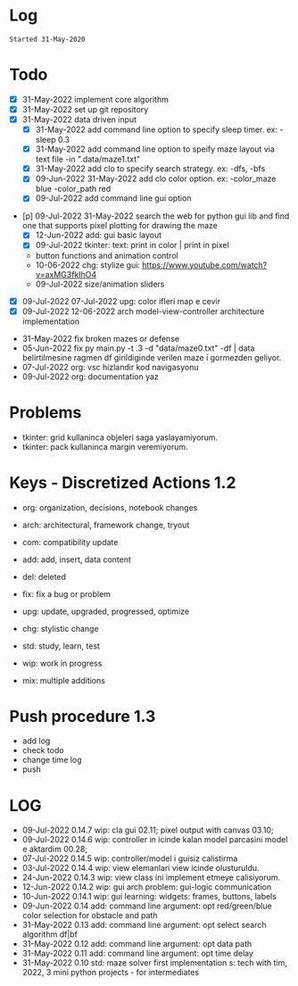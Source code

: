 # Log
`Started 31-May-2020`

# Todo
- [x] 31-May-2022 implement core algorithm
- [x] 31-May-2022 set up git repository
- [x] 31-May-2022 data driven input
    - [x] 31-May-2022 add command line option to specify sleep timer. ex: -sleep 0.3
    - [x] 31-May-2022 add command line option to speify maze layout via text file -in ".data/maze1.txt" 
    - [x] 31-May-2022 add clo to specify search strategy. ex: -dfs, -bfs
    - [x] 09-Jun-2022 31-May-2022 add clo color option. ex: -color_maze blue -color_path red
    - [x] 09-Jul-2022 add command line gui option
- [p] 09-Jul-2022 31-May-2022 search the web for python gui lib and find one that supports pixel plotting for drawing the maze
    - [x] 12-Jun-2022 add: gui basic layout
    - [x] 09-Jul-2022 tkinter: text: print in color | print in pixel
    - button functions and animation control
    - 10-06-2022 chg: stylize gui: https://www.youtube.com/watch?v=axMG3fkIhO4
    - 09-Jul-2022 size/animation sliders
- [x] 09-Jul-2022 07-Jul-2022 upg: color ifleri map e cevir
- [x] 09-Jul-2022 12-06-2022 arch model-view-controller architecture implementation 
- 31-May-2022 fix broken mazes or defense
- 05-Jun-2022 fix py main.py -t .3 -d "data/maze0.txt" -df | data belirtilmesine ragmen df girildiginde verilen maze i gormezden geliyor.
- 07-Jul-2022 org: vsc hizlandir kod navigasyonu
- 09-Jul-2022 org: documentation yaz


# Problems
- tkinter: grid kullaninca objeleri saga yaslayamiyorum.
- tkinter: pack kullaninca margin veremiyorum.

# Keys - Discretized Actions 1.2
- org: organization, decisions, notebook changes
- arch: architectural, framework change, tryout

- com: compatibility update
- add: add, insert, data content

- del: deleted
- fix: fix a bug or problem
- upg: update, upgraded, progressed, optimize
- chg: stylistic change

- std: study, learn, test
- wip: work in progress
- mix: multiple additions

# Push procedure 1.3
- add log
- check todo
- change time log
- push

# LOG
- 09-Jul-2022 0.14.7    wip: cla gui 02.11; pixel output with canvas 03.10;
- 09-Jul-2022 0.14.6    wip: controller in icinde kalan model parcasini model e aktardim 00.28; 
- 07-Jul-2022 0.14.5    wip: controller/model i guisiz calistirma
- 03-Jul-2022 0.14.4    wip: view elemanlari view icinde olusturuldu.
- 24-Jun-2022 0.14.3    wip: view class ini implement etmeye calisiyorum.
- 12-Jun-2022 0.14.2    wip: gui arch problem: gui-logic communication 
- 10-Jun-2022 0.14.1    wip: gui learning: widgets: frames, buttons, labels
- 09-Jun-2022 0.14      add: command line argument: opt red/green/blue color selection for obstacle and path
- 31-May-2022 0.13      add: command line argument: opt select search algorithm df|bf
- 31-May-2022 0.12      add: command line argument: opt data path
- 31-May-2022 0.11      add: command line argument: opt time delay
- 31-May-2022 0.10      std: maze solver first implementation s: tech with tim, 2022, 3 mini python projects - for intermediates
